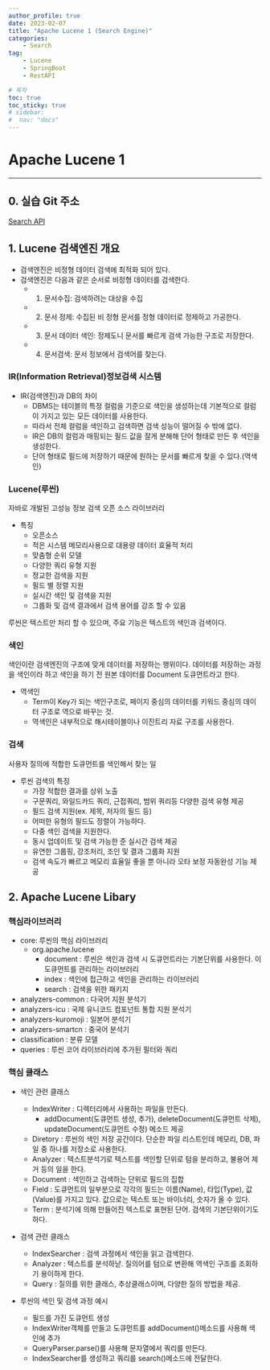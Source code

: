```yaml
---
author_profile: true
date: 2023-02-07
title: "Apache Lucene 1 (Search Engine)"
categories: 
    - Search
tag: 
    - Lucene
    - SpringBoot
    - RestAPI

# 목차
toc: true  
toc_sticky: true 
# sidebar:
#  nav: "docs"
---
```


# Apache Lucene 1

---

## 0. 실습 Git 주소

[Search API](https://github.com/HYS1753/search-api)

## 1. Lucene 검색엔진 개요

- 검색엔진은 비정형 데이터 검색에 최적화 되어 있다.
- 검색엔진은 다음과 같은 순서로 비정형 데이터를 검색한다.
  - 1. 문서수집: 검색하려는 대상을 수집
  - 2. 문서 정제: 수집된 비 정형 문서를 정형 데이터로 정제하고 가공한다.
  - 3. 문서 데이터 색인: 정제도니 문서를 빠르게 검색 가능한 구조로 저장한다.
  - 4. 문서검색: 문서 정보에서 검색어를 찾는다.

### IR(Information Retrieval)정보검색 시스템

- IR(검색엔진)과 DB의 차이
  - DBMS는 테이블의 특정 컬럼을 기준으로 색인을 생성하는데 기본적으로 컬럼이 가지고 있는 모든 데이터를 사용한다.
  - 따라서 전체 컬럼을 색인하고 검색하면 검색 성능이 떨어질 수 밖에 없다.
  - IR은 DB의 컬럼과 매핑되는 필드 값을 잘게 분해해 단어 형태로 만든 후 색인을 생성한다.
  - 단어 형태로 필드에 저장하기 때문에 원하는 문서를 빠르게 찾을 수 있다.(역색인)

### Lucene(루씬)

자바로 개발된 고성능 정보 검색 오픈 소스 라이브러리
- 특징
  - 오픈소스
  - 적은 시스템 메모리사용으로 대용량 데이터 효율적 처리
  - 맞춤형 순위 모델
  - 다양한 쿼리 유형 지원
  - 정교한 검색을 지원
  - 필드 별 정렬 지원
  - 실시간 색인 및 검색을 지원
  - 그룹화 및 검색 결과에서 검색 용어를 강조 할 수 있음

루씬은 텍스트만 처리 할 수 있으며, 주요 기능은 텍스트의 색인과 검색이다.

### 색인

색인이란 검색엔진의 구조에 맞게 데이터를 저장하는 행위이다.
데이터를 저장하는 과정을 색인이라 하고 색인을 하기 전 원본 데이터를 Document 도큐먼트라고 한다.

- 역색인
  - Term이 Key가 되는 색인구조로, 페이지 중심의 데이터를 키워드 중심의 데이터 구조로 역으로 바꾸는 것.
  - 역색인은 내부적으로 해시테이블이나 이진트리 자료 구조를 사용한다.

### 검색

사용자 질의에 적합한 도큐먼트를 색인해서 찾는 일

- 루씬 검색의 특징
  - 가장 적합한 결과를 상위 노출
  - 구문쿼리, 와일드카드 쿼리, 근접쿼리, 범위 쿼리등 다양한 검색 유형 제공
  - 필드 검색 지원(ex. 제목, 저자의 필드 등)
  - 어떠한 유형의 필드도 정렬이 가능하다.
  - 다중 색인 검색을 지원한다.
  - 동시 업데이트 및 검색 가능한 준 실시간 검색 제공
  - 유연한 그룹핑, 강조처리, 조인 및 결과 그룹화 지원
  - 검색 속도가 빠르고 메모리 효율일 좋을 뿐 아니라 오타 보정 자동완성 기능 제공

## 2. Apache Lucene Libary

### 핵심라이브러리

- core: 루씬의 핵심 라이브러리
  - org.apache.lucene
    - document : 루씬은 색인과 검색 시 도큐먼트라는 기본단위를 사용한다. 이 도큐먼트를 관리하는 라이브러리
    - index : 색인에 접근하고 색인을 관리하는 라이브러리
    - search : 검색을 위한 패키지
- analyzers-common : 다국어 지원 분석기
- analyzers-icu : 국제 유니코드 컴포넌트 통합 지원 분석기
- analyzers-kuromoji : 일본어 분석기
- analyzers-smartcn : 중국어 분석기
- classification : 분류 모델
- queries : 루씬 코어 라이브러리에 추가된 필터와 쿼리 

### 핵심 클래스

- 색인 관련 클래스 
  - IndexWriter : 디렉터리에서 사용하는 파일을 만든다.
    - addDocument(도큐먼트 생성, 추가), deleteDocument(도큐먼트 삭제), updateDocument(도큐먼트 수정) 메소드 제공
  - Diretory : 루씬의 색인 저장 공간이다. 단순한 파일 리스트인데 메모리, DB, 파일 중 하나를 저장소로 사용한다.
  - Analyzer : 텍스트분석기로 텍스트를 색인할 단위로 텀을 분리하고, 불용어 제거 등의 일을 한다.
  - Document : 색인하고 검색하는 단위로 필드의 집합
  - Field : 도큐먼트의 일부분으로 각각의 필드는 이름(Name), 타입(Type), 값(Value)를 가지고 있다. 값으로는 텍스트 또는 바이너리, 숫자가 올 수 있다. 
  - Term : 분석기에 의해 만들어진 텍스트로 표현된 단어. 검색의 기본단위이기도 하다. 

- 검색 관련 클래스 
  - IndexSearcher : 검색 과정에서 색인을 읽고 검색한다.
  - Analyzer : 텍스트를 분석하낟. 질의어를 텀으로 변환해 역색인 구조를 조회하기 용이하게 한다.
  - Query : 질의를 위한 클래스, 추상클래스이며, 다양한 질의 방법을 제공.

- 루씬의 색인 및 검색 과정 예시
  - 필드를 가진 도큐먼트 생성
  - IndexWriter객체를 만들고 도큐먼트를 addDocument()메소드를 사용해 색인에 추가
  - QueryParser.parse()를 사용해 문자열에서 쿼리를 만든다.
  - IndexSearcher를 생성하고 쿼리를 search()메소드에 전달한다.

